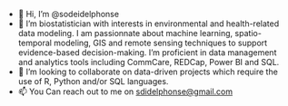 - 👋 Hi, I’m @sodeidelphonse
- 👀 I’m biostatistician with interests in environmental and health-related data modeling. 
I am passionnate about machine learning, spatio-temporal modeling, GIS and remote sensing techniques to support evidence-based decision-making. 
I’m proficient in data management and analytics tools including CommCare, REDCap, Power BI and SQL.
- 💞️ I’m looking to collaborate on data-driven projects which require the use of R, Python and/or SQL languages.
- 📫 You Can reach out to me on sdidelphonse@gmail.com

<!---
sodeidelphonse/sodeidelphonse is a ✨ special ✨ repository because its `README.md` (this file) appears on your GitHub profile.
You can click the Preview link to take a look at your changes.
--->
